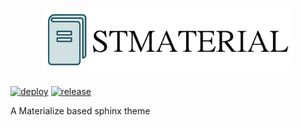 <h1 align="center">
  <img src="docs/_static/logo.png" width="400">
</h1>

[![deploy](https://github.com/zclab/stmaterial/actions/workflows/deploy-docs.yml/badge.svg)](https://zclab.github.io/stmaterial/)
[![release](https://img.shields.io/github/release/zclab/stmaterial.svg)](https://github.com/zclab/stmaterial/releases)


A Materialize based sphinx theme